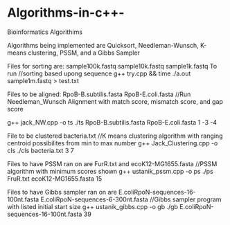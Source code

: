 # Algorithms-in-c++-
Bioinformatics Algorithims

Algorithms being implemented are Quicksort, Needleman-Wunsch, K-means clustering, PSSM, and a Gibbs Sampler


Files for sorting are: sample100k.fastq sample10k.fastq sample1k.fastq
To run
//sorting based upong sequence
g++ try.cpp && time ./a.out sample1m.fastq > test.txt


Files to be aligned: RpoB-B.subtilis.fasta RpoB-E.coli.fasta
//Run Needleman_Wunsch Alignment with match score, mismatch score, and gap score

g++ jack_NW.cpp -o ts
./ts RpoB-B.subtilis.fasta RpoB-E.coli.fasta 1 -3 -4

File to be clustered bacteria.txt
//K means clustering algorithm with ranging centroid possibilites from min to max number
g++ Jack_Clustering.cpp -o cls
 ./cls bacteria.txt 3 7

Files to have PSSM ran on are FurR.txt and ecoK12-MG1655.fasta
//PSSM algorithm with minimum scores shown
g++ ustanik_pssm.cpp -o ps
./ps FruR.txt ecoK12-MG1655.fasta 15


Files to have Gibbs sampler ran on are E.coliRpoN-sequences-16-100nt.fasta E.coliRpoN-sequences-6-300nt.fasta
//Gibbs sampler program with listed initial start size
g++  ustanik_gibbs.cpp -o gb
./gb E.coliRpoN-sequences-16-100nt.fasta 39
